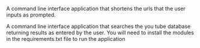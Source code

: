 A command line interface application that shortens the urls that the user inputs as prompted.

A command line interface application that searches the you tube database returning results as entered by the user. 
You will need to install the modules in the requirements.txt file to run the application
